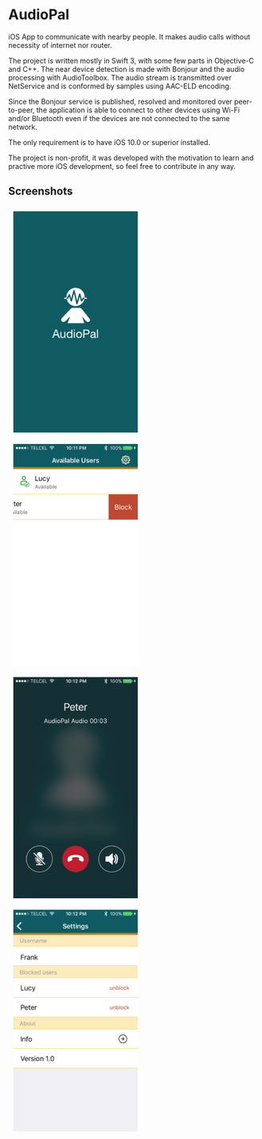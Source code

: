 # AudioPal

iOS App to communicate with nearby people. It makes audio calls without necessity of internet nor router.  

The project is written mostly in Swift 3, with some few parts in Objective-C and C++. The near device detection is made with Bonjour and the audio processing with AudioToolbox. The audio stream is transmitted over NetService and is conformed by samples using AAC-ELD encoding.  

Since the Bonjour service is published, resolved and monitored over peer-to-peer, the application is able to connect to other devices using Wi-Fi and/or Bluetooth even if the devices are not connected to the same network.  

The only requirement is to have iOS 10.0 or superior installed.  

The project is non-profit, it was developed with the motivation to learn and practive more iOS development, so feel free to contribute in any way.

## Screenshots

<img src="img/scr1.png" alt='Screen 1' width="250" hspace="10" vspace="10"><img src="img/scr2.png" alt='Screen 2' width="250" hspace="10" vspace="10"><img src="img/scr3.png" alt='Screen 3' width="250" hspace="10" vspace="10"><img src="img/scr4.png" alt='Screen 4' width="250" hspace="10" vspace="10">
